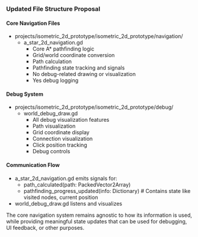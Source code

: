 ### Updated File Structure Proposal

#### Core Navigation Files
- projects/isometric_2d_prototype/isometric_2d_prototype/navigation/
  - a_star_2d_navigation.gd
    - Core A* pathfinding logic
    - Grid/world coordinate conversion
    - Path calculation
    - Pathfinding state tracking and signals
    - No debug-related drawing or visualization
    - Yes debug logging

#### Debug System
- projects/isometric_2d_prototype/isometric_2d_prototype/debug/
  - world_debug_draw.gd
    - All debug visualization features
    - Path visualization
    - Grid coordinate display
    - Connection visualization
    - Click position tracking
    - Debug controls

#### Communication Flow
- a_star_2d_navigation.gd emits signals for:
  - path_calculated(path: PackedVector2Array)
  - pathfinding_progress_updated(info: Dictionary)  # Contains state like visited nodes, current position
- world_debug_draw.gd listens and visualizes

The core navigation system remains agnostic to how its information is used, while providing meaningful state updates that can be used for debugging, UI feedback, or other purposes.


